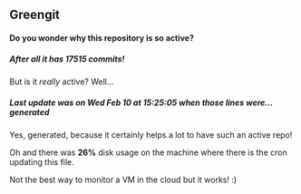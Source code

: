 ## Greengit

#### Do you wonder why this repository is so active?

##### After all it has 17515 commits!

But is it *really* active? Well...

##### Last update was on Wed Feb 10 at 15:25:05 when those lines were... generated

Yes, generated, because it certainly helps a lot to have such an active repo!

Oh and there was **26%** disk usage on the machine
where there is the cron updating this file.

Not the best way to monitor a VM in the cloud but it works! :)

